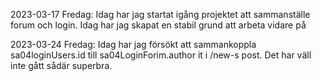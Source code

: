 2023-03-17 Fredag:
Idag har jag startat igång projektet att sammanställe forum och login. Idag har jag skapat en stabil grund att arbeta vidare på

2023-03-24 Fredag:
Idag har jag försökt att sammankoppla sa04loginUsers.id till sa04LoginForim.author it i /new-s post. Det har väll inte gått sådär superbra.